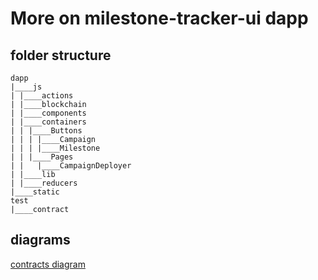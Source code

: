 # More on milestone-tracker-ui dapp

## folder structure
  ```
  dapp
  |____js
  | |____actions
  | |____blockchain
  | |____components
  | |____containers
  | | |____Buttons
  | | | |____Campaign
  | | | |____Milestone
  | | |____Pages
  | |   |____CampaignDeployer
  | |____lib
  | |____reducers
  |____static
  test
  |____contract
  ```

## diagrams
[contracts diagram](contracts_diagram.png?raw=true)
